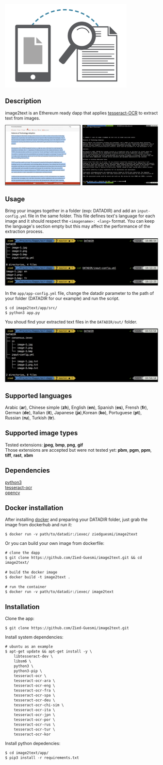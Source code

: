 
<img src="./logo.png" width="400">


## Description
image2text is an Ethereum ready dapp that applies [tesseract-OCR](https://github.com/tesseract-ocr/tesseract) to extract text from images.  

![demo](./images/demo.png)


## Usage
Bring your images together in a folder (exp: DATADIR) and add an ```input-config.yml``` file in the same folder. This file defines text's language for each image and it should respect the ```<imagename>: <lang>``` format. You can keep the language's section empty but this may affect the performance of the extraction process.

![screenshot](./images/screenshot-1.png)

In the ```app/app-config.yml``` file, change the datadir parameter to the path of your folder (DATADIR for our example) and run the script.

    $ cd image2text/app/src/
    $ python3 app.py

You shoud find your extracted text files in the ```DATADIR/out/``` folder.

![screenshot](./images/screenshot-2.png)


## Supported languages
Arabic (**ar**), Chinese simple (**zh**), English (**en**), Spanish (**es**), Frensh (**fr**),  German (**de**),  Italian (**it**), Japanese (**ja**),Korean (**ko**), Portuguese (**pt**), Russian (**ru**), Turkish (**tr**).


## Supported image types
Tested extensions: **jpeg**, **bmp**, **png**, **gif**  
Those extensions are accepted but were not tested yet: **pbm**, **pgm**, **ppm**, **tiff**, **rast**, **xbm**  


## Dependencies
[python3](https://www.python.org/)  
[tesseract-ocr](https://github.com/tesseract-ocr/tesseract)  
[opencv](https://opencv.org/)


## Docker installation
After installing [docker](https://docs.docker.com/install/) and preparing your DATADIR folder, just grab the image from dockerhub and run it:

    $ docker run -v path/to/datadir:/iexec/ ziedguesmi/image2text

Or you can build your own image from dockerfile:

    # clone the dapp
    $ git clone https://github.com/Zied-Guesmi/image2text.git && cd image2text/ 

    # build the docker image
    $ docker build -t image2text .

    # run the container
    $ docker run -v path/to/datadir:/iexec/ image2text


## Installation
Clone the app:

    $ git clone https://github.com/Zied-Guesmi/image2text.git

Install system dependencies:

    # ubuntu as an example
    $ apt-get update && apt-get install -y \
        libtesseract-dev \
        libsm6 \
        python3 \
        python3-pip \
        tesseract-ocr \
        tesseract-ocr-ara \
        tesseract-ocr-eng \
        tesseract-ocr-fra \
        tesseract-ocr-spa \
        tesseract-ocr-deu \
        tesseract-ocr-chi-sim \
        tesseract-ocr-ita \
        tesseract-ocr-jpn \
        tesseract-ocr-por \
        tesseract-ocr-rus \
        tesseract-ocr-tur \
        tesseract-ocr-kor

Install python depedencies:

    $ cd image2text/app/
    $ pip3 install -r requirements.txt
